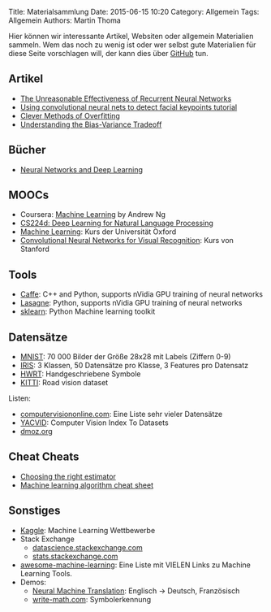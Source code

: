 Title: Materialsammlung
Date: 2015-06-15 10:20
Category: Allgemein
Tags: Allgemein
Authors: Martin Thoma

Hier können wir interessante Artikel, Websiten oder allgemein Materialien
sammeln. Wem das noch zu wenig ist oder wer selbst gute Materialien für diese
Seite vorschlagen will, der kann dies über [GitHub](https://github.com/ML-KIT/ML-KIT.github.io/issues/6)
tun.


## Artikel

* [The Unreasonable Effectiveness of Recurrent Neural Networks](http://karpathy.github.io/2015/05/21/rnn-effectiveness/)
* [Using convolutional neural nets to detect facial keypoints tutorial](http://danielnouri.org/notes/2014/12/17/using-convolutional-neural-nets-to-detect-facial-keypoints-tutorial/)
* [Clever Methods of Overfitting](http://hunch.net/?p=22)
* [Understanding the Bias-Variance Tradeoff](http://scott.fortmann-roe.com/docs/BiasVariance.html)

## Bücher

* [Neural Networks and Deep Learning](http://neuralnetworksanddeeplearning.com/)

## MOOCs

* Coursera: [Machine Learning](https://www.coursera.org/learn/machine-learning) by Andrew Ng
* [CS224d: Deep Learning for Natural Language Processing](http://cs231n.stanford.edu/)
* [Machine Learning](https://www.cs.ox.ac.uk/people/nando.defreitas/machinelearning/): Kurs der Universität Oxford
* [Convolutional Neural Networks for Visual Recognition](http://cs231n.stanford.edu/): Kurs von Stanford

## Tools
* [Caffe](http://caffe.berkeleyvision.org/): C++ and Python, supports nVidia GPU training of neural networks
* [Lasagne](https://github.com/Lasagne/Lasagne): Python, supports nVidia GPU training of neural networks
* [sklearn](http://scikit-learn.org/stable/): Python Machine learning toolkit

## Datensätze
* [MNIST](http://yann.lecun.com/exdb/mnist/): 70 000 Bilder der Größe 28x28 mit Labels (Ziffern 0-9)
* [IRIS](https://archive.ics.uci.edu/ml/datasets/Iris): 3 Klassen, 50 Datensätze pro Klasse, 3 Features pro Datensatz
* [HWRT](http://www.martin-thoma.de/write-math/data/): Handgeschriebene Symbole
* [KITTI](http://www.cvlibs.net/datasets/kitti/): Road vision dataset

Listen:

* [computervisiononline.com](http://www.computervisiononline.com/datasets): Eine Liste sehr vieler Datensätze
* [YACVID](http://riemenschneider.hayko.at/vision/dataset/): Computer Vision Index To Datasets
* [dmoz.org](http://www.dmoz.org/Computers/Artificial_Intelligence/Machine_Learning/Datasets/)

## Cheat Cheats

* [Choosing the right estimator](http://scikit-learn.org/stable/tutorial/machine_learning_map/)
* [Machine learning algorithm cheat sheet](https://azure.microsoft.com/en-in/documentation/articles/machine-learning-algorithm-cheat-sheet/)

## Sonstiges
* [Kaggle](https://www.kaggle.com/): Machine Learning Wettbewerbe
* Stack Exchange
  * [datascience.stackexchange.com](http://datascience.stackexchange.com/)
  * [stats.stackexchange.com](http://stats.stackexchange.com/)
* [awesome-machine-learning](https://github.com/josephmisiti/awesome-machine-learning): Eine Liste mit VIELEN Links zu Machine Learning Tools.
* Demos:
  * [Neural Machine Translation](http://104.131.78.120/): Englisch → Deutsch, Französisch
  * [write-math.com](http://write-math.com): Symbolerkennung